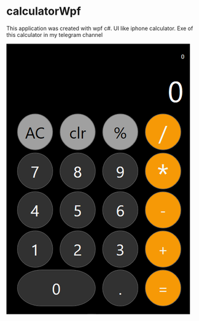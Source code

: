 # calculatorWpf
This application was created with wpf c#. UI like iphone calculator. Exe of this calculator in my telegram channel

![alt text](https://raw.githubusercontent.com/MuhammadaminNet/calculatorWpf/master/WpfCalculatorApp/Screenshot_5.png?raw=true)
